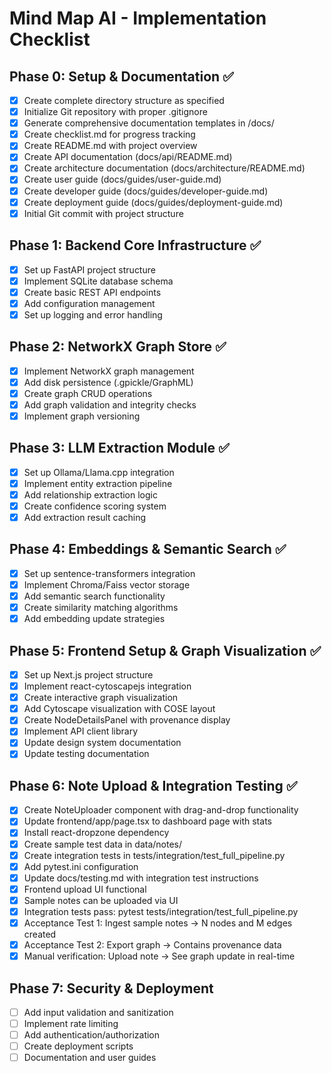 # Mind Map AI - Implementation Checklist

## Phase 0: Setup & Documentation ✅
- [x] Create complete directory structure as specified
- [x] Initialize Git repository with proper .gitignore
- [x] Generate comprehensive documentation templates in /docs/
- [x] Create checklist.md for progress tracking
- [x] Create README.md with project overview
- [x] Create API documentation (docs/api/README.md)
- [x] Create architecture documentation (docs/architecture/README.md)
- [x] Create user guide (docs/guides/user-guide.md)
- [x] Create developer guide (docs/guides/developer-guide.md)
- [x] Create deployment guide (docs/guides/deployment-guide.md)
- [x] Initial Git commit with project structure

## Phase 1: Backend Core Infrastructure ✅
- [x] Set up FastAPI project structure
- [x] Implement SQLite database schema
- [x] Create basic REST API endpoints
- [x] Add configuration management
- [x] Set up logging and error handling

## Phase 2: NetworkX Graph Store ✅
- [x] Implement NetworkX graph management
- [x] Add disk persistence (.gpickle/GraphML)
- [x] Create graph CRUD operations
- [x] Add graph validation and integrity checks
- [x] Implement graph versioning

## Phase 3: LLM Extraction Module ✅
- [x] Set up Ollama/Llama.cpp integration
- [x] Implement entity extraction pipeline
- [x] Add relationship extraction logic
- [x] Create confidence scoring system
- [x] Add extraction result caching

## Phase 4: Embeddings & Semantic Search ✅
- [x] Set up sentence-transformers integration
- [x] Implement Chroma/Faiss vector storage
- [x] Add semantic search functionality
- [x] Create similarity matching algorithms
- [x] Add embedding update strategies

## Phase 5: Frontend Setup & Graph Visualization ✅
- [x] Set up Next.js project structure
- [x] Implement react-cytoscapejs integration
- [x] Create interactive graph visualization
- [x] Add Cytoscape visualization with COSE layout
- [x] Create NodeDetailsPanel with provenance display
- [x] Implement API client library
- [x] Update design system documentation
- [x] Update testing documentation

## Phase 6: Note Upload & Integration Testing ✅
- [x] Create NoteUploader component with drag-and-drop functionality
- [x] Update frontend/app/page.tsx to dashboard page with stats
- [x] Install react-dropzone dependency
- [x] Create sample test data in data/notes/
- [x] Create integration tests in tests/integration/test_full_pipeline.py
- [x] Add pytest.ini configuration
- [x] Update docs/testing.md with integration test instructions
- [x] Frontend upload UI functional
- [x] Sample notes can be uploaded via UI
- [x] Integration tests pass: pytest tests/integration/test_full_pipeline.py
- [x] Acceptance Test 1: Ingest sample notes → N nodes and M edges created
- [x] Acceptance Test 2: Export graph → Contains provenance data
- [x] Manual verification: Upload note → See graph update in real-time

## Phase 7: Security & Deployment
- [ ] Add input validation and sanitization
- [ ] Implement rate limiting
- [ ] Add authentication/authorization
- [ ] Create deployment scripts
- [ ] Documentation and user guides
